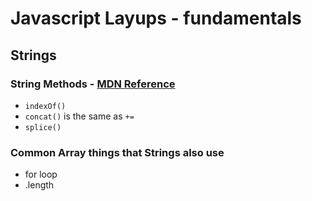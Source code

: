 # Javascript Layups - fundamentals

## Strings
### String Methods - [MDN Reference](https://developer.mozilla.org/en-US/docs/Web/JavaScript/Reference/Global_Objects/String)
* `indexOf()`
* `concat()` is the same as `+=`
* `splice()`

### Common Array things that Strings also use
* for loop
* .length


